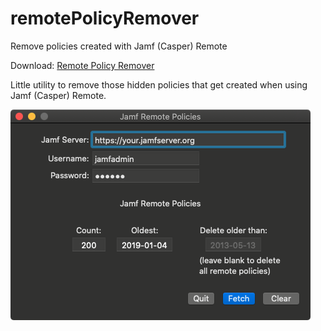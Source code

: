 # remotePolicyRemover

Remove policies created with Jamf (Casper) Remote

Download: [Remote Policy Remover](https://github.com/BIG-RAT/remotePolicyRemover/releases/download/current/remotePolicyRemover)

Little utility to remove those hidden policies that get created when using Jamf (Casper) Remote.


![alt text](./images/remotePolicyRemover.png "Remote Policy Remover")
